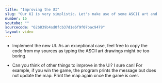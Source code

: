 ```yaml
---
title: "Improving the UI"
slug: "Our UI is very simplistic. Let's make use of some ASCII art and make the UI a little bit more attractive."
number: 15
youtube: ""
sourcecode: "62b839b4ad0fcb37d1e6f9f07bac9479"
layout: video
---
```


* Implement the new UI. As an exceptional case, feel free to copy the code from my sources as typing the ASCII art drawings might be too boring.


* Can you think of other things to improve in the UI? I sure can! For example, if you win the game, the program prints the message but does not update the map. Print the map again once the game is over.




